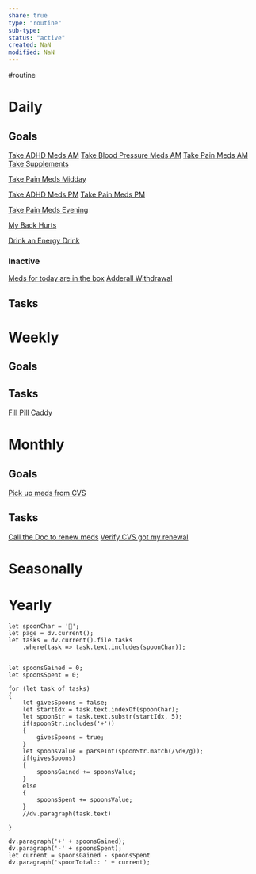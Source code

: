 ```yaml
---
share: true
type: "routine"
sub-type: 
status: "active"
created: NaN 
modified: NaN
---
```

 #routine

# Daily
## Goals
[Take ADHD Meds AM](./Take%20ADHD%20Meds%20AM.md)
[Take Blood Pressure Meds AM](./Take%20Blood%20Pressure%20Meds%20AM.md)
[Take Pain Meds AM](./Take%20Pain%20Meds%20AM.md)
[Take Supplements](../../02-%20Protection%20%F0%9F%9B%A1/00%20-%20Longevity%20%F0%9F%91%B4/Take%20Supplements.md)

[Take Pain Meds Midday](./Take%20Pain%20Meds%20Midday.md)


[Take ADHD Meds PM](./Take%20ADHD%20Meds%20PM.md)
[Take Pain Meds PM](./Take%20Pain%20Meds%20PM.md)

[Take Pain Meds Evening](./Take%20Pain%20Meds%20Evening.md)

[My Back Hurts](./My%20Back%20Hurts.md)

[Drink an Energy Drink](./Drink%20an%20Energy%20Drink.md)






### Inactive
[Meds for today are in the box](./Meds%20for%20today%20are%20in%20the%20box.md) 
[Adderall Withdrawal](./Adderall%20Withdrawal.md)
## Tasks




# Weekly
## Goals
## Tasks
[Fill Pill Caddy](./Fill%20Pill%20Caddy.md)

# Monthly
## Goals
[Pick up meds from CVS](../Pick%20up%20meds%20from%20CVS.md)

## Tasks
[Call the Doc to renew meds](../Call%20the%20Doc%20to%20renew%20meds.md)
[Verify CVS got my renewal](../Verify%20CVS%20got%20my%20renewal.md)


# Seasonally
# Yearly

```dataviewjs
let spoonChar = '🥄';
let page = dv.current();
let tasks = dv.current().file.tasks
	.where(task => task.text.includes(spoonChar));


let spoonsGained = 0;
let spoonsSpent = 0;

for (let task of tasks)
{
	let givesSpoons = false;
	let startIdx = task.text.indexOf(spoonChar);
	let spoonStr = task.text.substr(startIdx, 5);
	if(spoonStr.includes('+'))
	{
		givesSpoons = true;
	}
	let spoonsValue = parseInt(spoonStr.match(/\d+/g));
	if(givesSpoons)
	{
		spoonsGained += spoonsValue;
	}		
	else
	{
		spoonsSpent += spoonsValue;
	}
	//dv.paragraph(task.text)
	
}

dv.paragraph('+' + spoonsGained);
dv.paragraph('-' + spoonsSpent);
let current = spoonsGained - spoonsSpent
dv.paragraph('spoonTotal:: ' + current);
